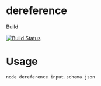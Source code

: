 # dereference

Build

[![Build Status](https://travis-ci.org/sanderch/dereference.svg?branch=master)](https://travis-ci.org/sanderch/dereference)

# Usage
```
node dereference input.schema.json
```
